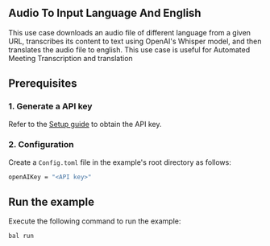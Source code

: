## Audio To Input Language And English

This use case downloads an audio file of different language from a given URL, transcribes its content to text using OpenAI's Whisper model, and then translates the audio file to english. This use case is useful for Automated Meeting Transcription and translation 

## Prerequisites

### 1. Generate a API key

Refer to the [Setup guide](https://central.ballerina.io/ballerinax/openai.audio/latest#setup-guide) to obtain the API key.

### 2. Configuration

Create a `Config.toml` file in the example's root directory as follows:

```bash
openAIKey = "<API key>"
```

## Run the example

Execute the following command to run the example:

```bash
bal run
```